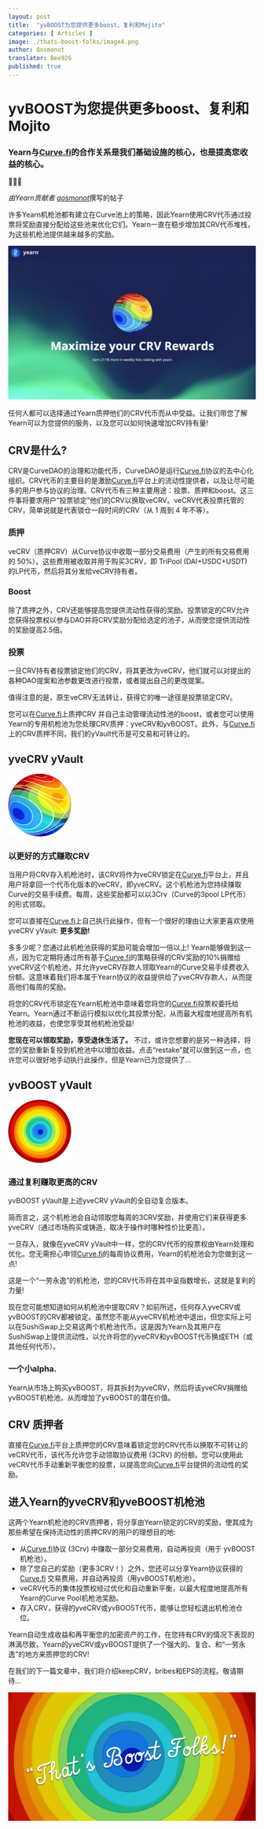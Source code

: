```yaml
---
layout: post
title:  "yvBOOST为您提供更多boost、复利和Mojito"
categories: [ Articles ]
image: ./thats-boost-folks/image4.png
author: Qosmonot
translator: Bee926
published: true
---
```


# yvBOOST为您提供更多boost、复利和Mojito

### Yearn与[Curve.fi](http://curve.fi/)的合作关系是我们基础设施的核心，也是提高您收益的核心。

🔵🤝🌈

_由Yearn贡献者_ [_qosmonot_](http://twitter.com/qosmonot)撰写的帖子

许多Yearn机枪池都有建立在Curve池上的策略，因此Yearn使用CRV代币通过投票将奖励直接分配给这些池来优化它们。Yearn一直在稳步增加其CRV代币堆栈，为这些机枪池提供越来越多的奖励。

![](image1.png?w=1050&h=651)

任何人都可以选择通过Yearn质押他们的CRV代币而从中受益。让我们带您了解Yearn可以为您提供的服务，以及您可以如何快速增加CRV持有量!

## CRV是什么?

CRV是CurveDAO的治理和功能代币，CurveDAO是运行[Curve.fi](http://curve.fi/)协议的去中心化组织。CRV代币的主要目的是激励[Curve.fi](http://curve.fi/)平台上的流动性提供者，以及让尽可能多的用户参与协议的治理。CRV代币有三种主要用途：投票、质押和boost。这三件事将要求用户“投票锁定”他们的CRV以换取veCRV。veCRV代表投票托管的CRV，简单说就是代表锁仓一段时间的CRV（从 1 周到 4 年不等）。

### 质押

veCRV（质押CRV）从Curve协议中收取一部分交易费用（产生的所有交易费用的 50%）。这些费用被收取并用于购买3CRV，即 TriPool (DAI+USDC+USDT) 的LP代币，然后将其分发给veCRV持有者。

### Boost

除了质押之外，CRV还能够提高您提供流动性获得的奖励。投票锁定的CRV允许您获得投票权以参与DAO并将CRV奖励分配给选定的池子，从而使您提供流动性的奖励提高2.5倍。

### 投票

一旦CRV持有者投票锁定他们的CRV，将其更改为veCRV，他们就可以对提出的各种DAO提案和池参数更改进行投票，或者提出自己的更改提案。

值得注意的是，原生veCRV无法转让，获得它的唯一途径是投票锁定CRV。

您可以在[Curve.fi](http://curve.fi/)上质押CRV 并自己主动管理流动性池的boost，或者您可以使用Yearn的专用机枪池为您处理CRV质押：yveCRV和yvBOOST。此外，与[Curve.fi](http://curve.fi/)上的CRV质押不同，我们的yVault代币是可交易和可转让的。

## yveCRV yVault

![](image2.png?w=128&h=128)

### 以更好的方式赚取CRV

当用户将CRV存入机枪池时，该CRV将作为veCRV锁定在[Curve.fi](http://curve.fi/)平台上，并且用户将拿回一个代币化版本的veCRV，即yveCRV。这个机枪池为您持续赚取Curve的交易手续费。每周，这些奖励都可以以3Crv（Curve的3pool LP代币）的形式领取。

您可以直接在[Curve.fi](http://curve.fi/)上自己执行此操作，但有一个很好的理由让大家更喜欢使用yveCRV yVault: **更多奖励!**

多多少呢？您通过此机枪池获得的奖励可能会增加一倍以上! Yearn能够做到这一点，因为它定期将通过所有基于[Curve.fi](http://curve.fi/)的策略获得的CRV奖励的10%捐赠给yveCRV这个机枪池，并允许yveCRV存款人领取Yearn的Curve交易手续费收入份额。这意味着我们将本属于Yearn协议的收益提供给了yveCRV存款人，从而提高他们每周的奖励。

将您的CRV代币锁定在Yearn机枪池中意味着您将您的[Curve.fi](http://curve.fi/)投票权委托给Yearn。Yearn通过不断运行模拟以优化其投票分配，从而最大程度地提高所有机枪池的收益，也使您享受其他机枪池受益!

**您现在可以领取奖励，享受退休生活了。** 不过，或许您想要的是另一种选择，将您的奖励重新复投到机枪池中以增加收益。点击“restake”就可以做到这一点，也许您可以很好地手动执行此操作，但是Yearn已为您提供了…

## yvBOOST yVault

![](image3.png?w=128&h=128)

### 通过复利赚取更高的CRV

yvBOOST yVault是上述yveCRV yVault的全自动复合版本。

简而言之，这个机枪池会自动领取您每周的3CRV奖励，并使用它们来获得更多yveCRV（通过市场购买或铸造，取决于操作时哪种性价比更高）。

一旦存入，就像在yveCRV yVault中一样，您的CRV代币的投票权由Yearn处理和优化。您无需担心申领[Curve.fi](http://curve.fi/)的每周协议费用，Yearn的机枪池会为您做到这一点!

这是一个“一劳永逸”的机枪池，您的CRV代币将在其中呈指数增长，这就是复利的力量!

现在您可能想知道如何从机枪池中提取CRV？如前所述，任何存入yveCRV或yvBOOST的CRV都被锁定。虽然您不能从yveCRV机枪池中退出，但您实际上可以在SushiSwap上交易这两个机枪池代币。这是因为Yearn及其用户在SushiSwap上提供流动性，以允许将您的yveCRV和yvBOOST代币换成ETH（或其他任何代币）。

### 一个小alpha.

Yearn从市场上购买yvBOOST，将其拆封为yveCRV，然后将该yveCRV捐赠给yvBOOST机枪池，从而增加了yvBOOST的潜在价值。

## CRV 质押者

直接在[Curve.fi](http://curve.fi/)平台上质押您的CRV意味着锁定您的CRV代币以换取不可转让的veCRV代币，该代币允许您手动领取协议费用 (3CRV) 的份额。您可以使用此veCRV代币手动重新平衡您的投票，以提高您向[Curve.fi](http://curve.fi/)平台提供的流动性的奖励。

## 进入Yearn的yveCRV和yveBOOST机枪池

这两个Yearn机枪池的CRV质押者，将分享由Yearn锁定的CRV的奖励，使其成为那些希望在保持流动性的质押CRV的用户的理想目的地:

-   从[Curve.fi](http://curve.fi/)协议 (3Crv) 中赚取一部分交易费用，自动再投资（用于 yvBOOST机枪池）。
-   除了您自己的奖励（更多3CRV！）之外，您还可以分享Yearn协议获得的[Curve.fi](http://curve.fi/) 交易费用，并自动再投资（用yvBOOST机枪池）。
-   veCRV代币的集体投票权经过优化和自动重新平衡，以最大程度地提高所有Yearn的Curve Pool机枪池奖励。
-   存入CRV，获得的yveCRV或yvBOOST代币，能够让您轻松退出机枪池仓位。

Yearn自动生成收益和再平衡您的加密资产的工作，在您持有CRV的情况下表现的淋漓尽致，Yearn的yveCRV或yvBOOST提供了一个强大的、复合、和“一劳永逸”的地方来质押您的CRV!

在我们的下一篇文章中，我们将介绍keepCRV，bribes和EPS的流程。敬请期待…

![](image4.png?w=1050&h=543)

